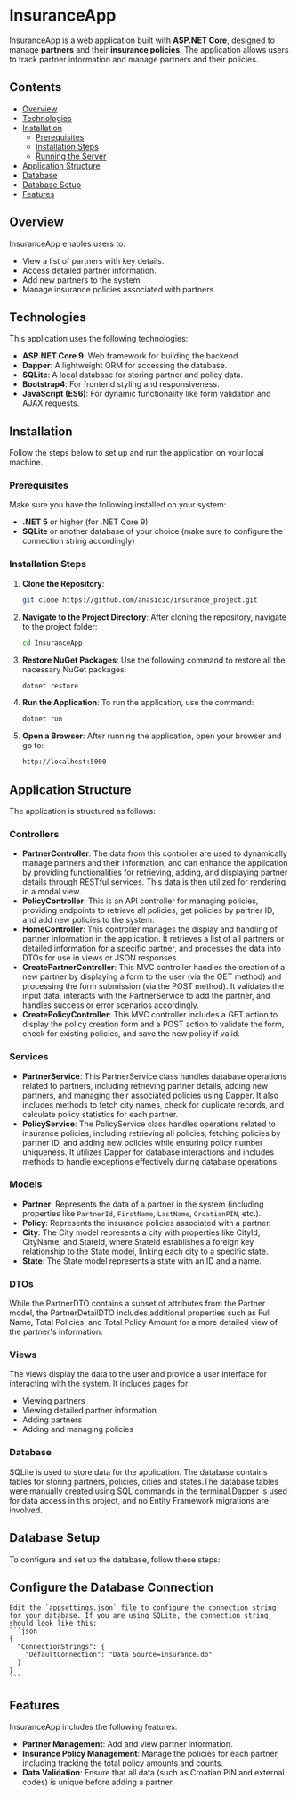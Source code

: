 # InsuranceApp

InsuranceApp is a web application built with **ASP.NET Core**, designed to manage **partners** and their **insurance policies**. The application allows users to track partner information and manage partners and their policies.

## Contents

- [Overview](#overview)
- [Technologies](#technologies)
- [Installation](#installation)
  - [Prerequisites](#prerequisites)
  - [Installation Steps](#installation-steps)
  - [Running the Server](#running-the-server)
- [Application Structure](#application-structure)
- [Database](#database)
- [Database Setup](#database-setup)
- [Features](#features)

## Overview

InsuranceApp enables users to:

- View a list of partners with key details.
- Access detailed partner information.
- Add new partners to the system.
- Manage insurance policies associated with partners.

## Technologies

This application uses the following technologies:

- **ASP.NET Core 9**: Web framework for building the backend.
- **Dapper**: A lightweight ORM for accessing the database.
- **SQLite**: A local database for storing partner and policy data.
- **Bootstrap4**: For frontend styling and responsiveness.
- **JavaScript (ES6)**: For dynamic functionality like form validation and AJAX requests.

## Installation

Follow the steps below to set up and run the application on your local machine.

### Prerequisites

Make sure you have the following installed on your system:

- **.NET 5** or higher (for .NET Core 9)
- **SQLite** or another database of your choice (make sure to configure the connection string accordingly)

### Installation Steps

1. **Clone the Repository**:
    ```bash
    git clone https://github.com/anasicic/insurance_project.git
    ```

2. **Navigate to the Project Directory**:
    After cloning the repository, navigate to the project folder:
    ```bash
    cd InsuranceApp
    ```

3. **Restore NuGet Packages**:
    Use the following command to restore all the necessary NuGet packages:
    ```bash
    dotnet restore
    ```

4. **Run the Application**:
    To run the application, use the command:
    ```bash
    dotnet run
    ```

5. **Open a Browser**:
    After running the application, open your browser and go to:
    ```bash
    http://localhost:5000
    ```

## Application Structure

The application is structured as follows:

### Controllers

- **PartnerController**: The data from this controller are used to dynamically manage partners and their information, and can enhance the application by providing functionalities for retrieving, adding, and displaying partner details through RESTful services. This data is then utilized for rendering in a modal view.
- **PolicyController**: This is an API controller for managing policies, providing endpoints to retrieve all policies, get policies by partner ID, and add new policies to the system.
- **HomeController**: This controller manages the display and handling of partner information in the application. It retrieves a list of all partners or detailed information for a specific partner, and processes the data into DTOs for use in views or JSON responses.
- **CreatePartnerController**: This MVC controller handles the creation of a new partner by displaying a form to the user (via the GET method) and processing the form submission (via the POST method). It validates the input data, interacts with the PartnerService to add the partner, and handles success or error scenarios accordingly.
- **CreatePolicyController**: This MVC controller includes a GET action to display the policy creation form and a POST action to validate the form, check for existing policies, and save the new policy if valid.

### Services

- **PartnerService**: This PartnerService class handles database operations related to partners, including retrieving partner details, adding new partners, and managing their associated policies using Dapper. It also includes methods to fetch city names, check for duplicate records, and calculate policy statistics for each partner.
- **PolicyService**: The PolicyService class handles operations related to insurance policies, including retrieving all policies, fetching policies by partner ID, and adding new policies while ensuring policy number uniqueness. It utilizes Dapper for database interactions and includes methods to handle exceptions effectively during database operations.

### Models

- **Partner**: Represents the data of a partner in the system (including properties like `PartnerId`, `FirstName`, `LastName`, `CroatianPIN`, etc.).
- **Policy**: Represents the insurance policies associated with a partner.
- **City**: The City model represents a city with properties like CityId, CityName, and StateId, where StateId establishes a foreign key relationship to the State model, linking each city to a specific state.
- **State**: The State model represents a state with an ID and a name.

### DTOs

While the PartnerDTO contains a subset of attributes from the Partner model, the PartnerDetailDTO includes additional properties such as Full Name, Total Policies, and Total Policy Amount for a more detailed view of the partner's information.

### Views

The views display the data to the user and provide a user interface for interacting with the system. It includes pages for:
- Viewing partners
- Viewing detailed partner information
- Adding partners
- Adding and managing policies

### Database

SQLite is used to store data for the application. The database contains tables for storing partners, policies, cities and states.The database tables were manually created using SQL commands in the terminal.Dapper is used for data access in this project, and no Entity Framework migrations are involved.

## Database Setup

To configure and set up the database, follow these steps:

## Configure the Database Connection
    Edit the `appsettings.json` file to configure the connection string for your database. If you are using SQLite, the connection string should look like this:
    ```json
    {
      "ConnectionStrings": {
        "DefaultConnection": "Data Source=insurance.db"
      }
    }
    ```

## Features

InsuranceApp includes the following features:

- **Partner Management**: Add and view partner information.
- **Insurance Policy Management**: Manage the policies for each partner, including tracking the total policy amounts and counts.
- **Data Validation**: Ensure that all data (such as Croatian PIN and external codes) is unique before adding a partner.

